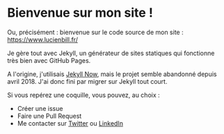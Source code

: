 # Bienvenue sur mon site !
Ou, précisément : bienvenue sur le code source de mon site : https://www.lucienbill.fr/

Je gère tout avec Jekyll, un générateur de sites statiques qui fonctionne très bien avec GitHub Pages.

A l'origine, j'utilisais [Jekyll Now](https://github.com/barryclark/jekyll-now), mais le projet semble abandonné depuis avril 2018.
J'ai donc fini par migrer sur Jekyll tout court.

Si vous repérez une coquille, vous pouvez, au choix :
- Créer une issue
- Faire une Pull Request
- Me contacter sur [Twitter](https://twitter.com/BillyTheTroll) ou [LinkedIn](https://www.linkedin.com/in/lucien-bill-3906b043/)